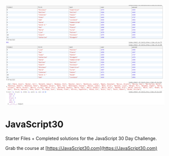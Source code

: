 ![](./04.PNG)

# JavaScript30

Starter Files + Completed solutions for the JavaScript 30 Day Challenge.

Grab the course at [https://JavaScript30.com](https://JavaScript30.com)
